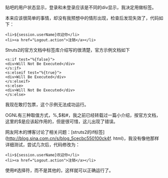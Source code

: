 

贴吧的用户状态显示，登录和未登录应该是不同的div显示，我决定用做标签。

本来应该很简单的事情，却没有我预想中的情形出现，检查后发现失效了，代码如下：

    
    
    <li>${session.userName}欢迎你</li>
    <li><a href="Logout.action">注销</a></li>
    

Struts2的官方文档中标签库介绍写的很清楚，官方示例文档如下

    
    <s:if test="%{false}">
    <div>Will Not Be Executed</div>
    </s:if>
    <s:elseif test="%{true}">
    <div>Will Be Executed</div>
    </s:elseif>
    <s:else>
    <div>Will Not Be Executed</div>
    </s:else>

我现在敢打包票，这个示例无法成功运行。

OGNL有三种取值方式，%,$和#，我之前已经转载过一篇小介绍，按官方文档，这里的$是应该起作用的，但是很可惜，这儿出现了错误。

网友阿木的博客讨论了相关问题：[struts2的if标签](http://blog.sina.com.cn/s/blog_5cecbc550100ck4f.
html)，我没有像他那样详细测试，尝试几次后，代码修改为：

    
    
    <li>${session.userName}欢迎你</li>
    <li><a href="Logout.action">注销</a></li>
    

使用#选择符，而不是其他的，这样就可以正确运行了。


